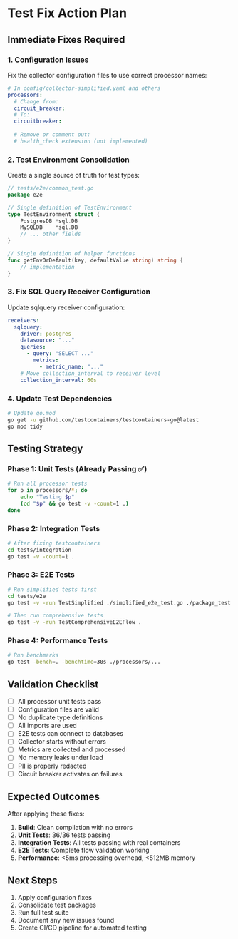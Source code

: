 # Test Fix Action Plan

## Immediate Fixes Required

### 1. Configuration Issues
Fix the collector configuration files to use correct processor names:

```yaml
# In config/collector-simplified.yaml and others
processors:
  # Change from:
  circuit_breaker:
  # To:
  circuitbreaker:
  
  # Remove or comment out:
  # health_check extension (not implemented)
```

### 2. Test Environment Consolidation

Create a single source of truth for test types:

```go
// tests/e2e/common_test.go
package e2e

// Single definition of TestEnvironment
type TestEnvironment struct {
    PostgresDB *sql.DB
    MySQLDB    *sql.DB
    // ... other fields
}

// Single definition of helper functions
func getEnvOrDefault(key, defaultValue string) string {
    // implementation
}
```

### 3. Fix SQL Query Receiver Configuration

Update sqlquery receiver configuration:

```yaml
receivers:
  sqlquery:
    driver: postgres
    datasource: "..."
    queries:
      - query: "SELECT ..."
        metrics:
          - metric_name: "..."
    # Move collection_interval to receiver level
    collection_interval: 60s
```

### 4. Update Test Dependencies

```bash
# Update go.mod
go get -u github.com/testcontainers/testcontainers-go@latest
go mod tidy
```

## Testing Strategy

### Phase 1: Unit Tests (Already Passing ✅)
```bash
# Run all processor tests
for p in processors/*; do
    echo "Testing $p"
    (cd "$p" && go test -v -count=1 .)
done
```

### Phase 2: Integration Tests
```bash
# After fixing testcontainers
cd tests/integration
go test -v -count=1 .
```

### Phase 3: E2E Tests
```bash
# Run simplified tests first
cd tests/e2e
go test -v -run TestSimplified ./simplified_e2e_test.go ./package_test.go

# Then run comprehensive tests
go test -v -run TestComprehensiveE2EFlow .
```

### Phase 4: Performance Tests
```bash
# Run benchmarks
go test -bench=. -benchtime=30s ./processors/...
```

## Validation Checklist

- [ ] All processor unit tests pass
- [ ] Configuration files are valid
- [ ] No duplicate type definitions
- [ ] All imports are used
- [ ] E2E tests can connect to databases
- [ ] Collector starts without errors
- [ ] Metrics are collected and processed
- [ ] No memory leaks under load
- [ ] PII is properly redacted
- [ ] Circuit breaker activates on failures

## Expected Outcomes

After applying these fixes:

1. **Build**: Clean compilation with no errors
2. **Unit Tests**: 36/36 tests passing
3. **Integration Tests**: All tests passing with real containers
4. **E2E Tests**: Complete flow validation working
5. **Performance**: <5ms processing overhead, <512MB memory

## Next Steps

1. Apply configuration fixes
2. Consolidate test packages
3. Run full test suite
4. Document any new issues found
5. Create CI/CD pipeline for automated testing
